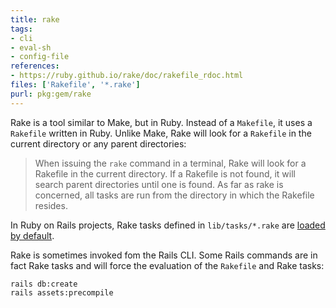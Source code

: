 ```yaml
---
title: rake
tags:
- cli
- eval-sh
- config-file
references:
- https://ruby.github.io/rake/doc/rakefile_rdoc.html
files: ['Rakefile', '*.rake']
purl: pkg:gem/rake
---
```


Rake is a tool similar to Make, but in Ruby. Instead of a `Makefile`, it uses a `Rakefile` written in Ruby. Unlike Make, Rake will look for a `Rakefile` in the current directory or any parent directories:
> When issuing the `rake` command in a terminal, Rake will look for a Rakefile in the current directory. If a Rakefile is not found, it will search parent directories until one is found.
> As far as rake is concerned, all tasks are run from the directory in which the Rakefile resides.

In Ruby on Rails projects, Rake tasks defined in `lib/tasks/*.rake` are [loaded by default](https://github.com/rails/rails/blob/6260b6b0c82eb41264f37acda3ab866e658bb1d6/railties/lib/rails/generators/rails/app/templates/Rakefile.tt#L1-L6).

Rake is sometimes invoked fom the Rails CLI. Some Rails commands are in fact Rake tasks and will force the evaluation of the `Rakefile` and Rake tasks:
```
rails db:create
rails assets:precompile
```
